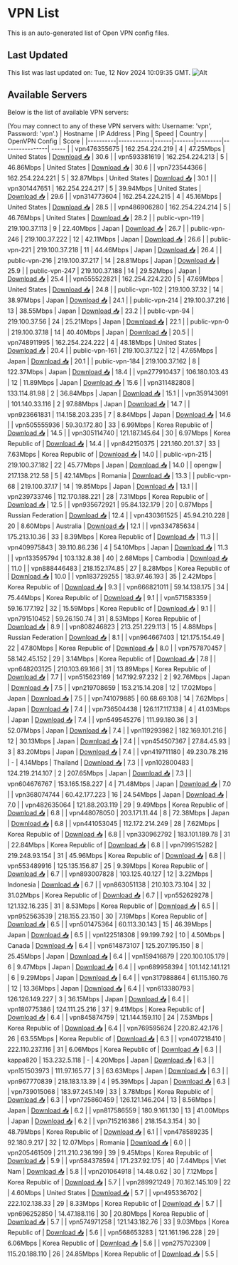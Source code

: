# VPN List

This is an auto-generated list of Open VPN config files.

## Last Updated

This list was last updated on: Tue, 12 Nov 2024 10:09:35 GMT.
![Alt](https://repobeats.axiom.co/api/embed/186b98318ef1479477931607c1ad7d823f12451f.svg "Repobeats analytics image")

## Available Servers

Below is the list of available VPN servers:

(You may connect to any of these VPN servers with: Username: 'vpn', Password: 'vpn'.)
| Hostname | IP Address | Ping | Speed | Country | OpenVPN Config | Score |
|----------|------------|------|-------|---------|----------------| ----- |
| vpn476355675 | 162.254.224.219 | 4 | 47.25Mbps | United States | [Download 📥](./configs/server_0_US.ovpn) | 30.6 |
| vpn593381619 | 162.254.224.213 | 5 | 46.86Mbps | United States | [Download 📥](./configs/server_1_US.ovpn) | 30.6 |
| vpn723544366 | 162.254.224.221 | 5 | 32.87Mbps | United States | [Download 📥](./configs/server_2_US.ovpn) | 30.1 |
| vpn301447651 | 162.254.224.217 | 5 | 39.94Mbps | United States | [Download 📥](./configs/server_3_US.ovpn) | 29.6 |
| vpn314773604 | 162.254.224.215 | 4 | 45.16Mbps | United States | [Download 📥](./configs/server_4_US.ovpn) | 28.5 |
| vpn486906280 | 162.254.224.214 | 5 | 46.76Mbps | United States | [Download 📥](./configs/server_5_US.ovpn) | 28.2 |
| public-vpn-119 | 219.100.37.113 | 9 | 22.40Mbps | Japan | [Download 📥](./configs/server_6_JP.ovpn) | 26.7 |
| public-vpn-246 | 219.100.37.222 | 12 | 42.11Mbps | Japan | [Download 📥](./configs/server_7_JP.ovpn) | 26.6 |
| public-vpn-221 | 219.100.37.218 | 11 | 44.46Mbps | Japan | [Download 📥](./configs/server_8_JP.ovpn) | 26.4 |
| public-vpn-216 | 219.100.37.217 | 14 | 28.81Mbps | Japan | [Download 📥](./configs/server_9_JP.ovpn) | 25.9 |
| public-vpn-247 | 219.100.37.188 | 14 | 29.52Mbps | Japan | [Download 📥](./configs/server_10_JP.ovpn) | 25.4 |
| vpn555522821 | 162.254.224.220 | 5 | 47.69Mbps | United States | [Download 📥](./configs/server_11_US.ovpn) | 24.8 |
| public-vpn-102 | 219.100.37.32 | 14 | 38.97Mbps | Japan | [Download 📥](./configs/server_12_JP.ovpn) | 24.1 |
| public-vpn-214 | 219.100.37.216 | 13 | 38.55Mbps | Japan | [Download 📥](./configs/server_13_JP.ovpn) | 23.2 |
| public-vpn-94 | 219.100.37.56 | 24 | 25.21Mbps | Japan | [Download 📥](./configs/server_14_JP.ovpn) | 22.1 |
| public-vpn-0 | 219.100.37.18 | 14 | 40.40Mbps | Japan | [Download 📥](./configs/server_15_JP.ovpn) | 20.5 |
| vpn748911995 | 162.254.224.222 | 4 | 48.18Mbps | United States | [Download 📥](./configs/server_16_US.ovpn) | 20.4 |
| public-vpn-161 | 219.100.37.122 | 12 | 47.65Mbps | Japan | [Download 📥](./configs/server_17_JP.ovpn) | 20.1 |
| public-vpn-184 | 219.100.37.162 | 8 | 122.37Mbps | Japan | [Download 📥](./configs/server_18_JP.ovpn) | 18.4 |
| vpn277910437 | 106.180.103.43 | 12 | 11.89Mbps | Japan | [Download 📥](./configs/server_19_JP.ovpn) | 15.6 |
| vpn311482808 | 133.114.81.98 | 2 | 36.84Mbps | Japan | [Download 📥](./configs/server_20_JP.ovpn) | 15.1 |
| vpn359143091 | 101.140.33.116 | 2 | 97.88Mbps | Japan | [Download 📥](./configs/server_21_JP.ovpn) | 14.7 |
| vpn923661831 | 114.158.203.235 | 7 | 8.84Mbps | Japan | [Download 📥](./configs/server_22_JP.ovpn) | 14.6 |
| vpn505555936 | 59.30.172.80 | 33 | 6.99Mbps | Korea Republic of | [Download 📥](./configs/server_23_KR.ovpn) | 14.5 |
| vpn305114740 | 121.187.145.64 | 30 | 6.97Mbps | Korea Republic of | [Download 📥](./configs/server_24_KR.ovpn) | 14.4 |
| vpn842150375 | 221.160.201.37 | 33 | 7.63Mbps | Korea Republic of | [Download 📥](./configs/server_25_KR.ovpn) | 14.0 |
| public-vpn-215 | 219.100.37.182 | 22 | 45.77Mbps | Japan | [Download 📥](./configs/server_26_JP.ovpn) | 14.0 |
| opengw | 217.138.212.58 | 5 | 42.14Mbps | Romania | [Download 📥](./configs/server_27_RO.ovpn) | 13.3 |
| public-vpn-68 | 219.100.37.17 | 14 | 19.85Mbps | Japan | [Download 📥](./configs/server_28_JP.ovpn) | 13.1 |
| vpn239733746 | 112.170.188.221 | 28 | 7.31Mbps | Korea Republic of | [Download 📥](./configs/server_29_KR.ovpn) | 12.5 |
| vpn935672921 | 95.84.132.179 | 20 | 0.87Mbps | Russian Federation | [Download 📥](./configs/server_30_RU.ovpn) | 12.4 |
| vpn430361525 | 45.94.210.228 | 20 | 8.60Mbps | Australia | [Download 📥](./configs/server_31_AU.ovpn) | 12.1 |
| vpn334785634 | 175.213.10.36 | 33 | 8.39Mbps | Korea Republic of | [Download 📥](./configs/server_32_KR.ovpn) | 11.3 |
| vpn409975843 | 39.110.86.236 | 4 | 54.10Mbps | Japan | [Download 📥](./configs/server_33_JP.ovpn) | 11.3 |
| vpn133595794 | 103.132.8.38 | 40 | 2.68Mbps | Cambodia | [Download 📥](./configs/server_34_KH.ovpn) | 11.0 |
| vpn888446483 | 218.152.174.85 | 27 | 8.28Mbps | Korea Republic of | [Download 📥](./configs/server_35_KR.ovpn) | 10.0 |
| vpn183729255 | 183.97.46.193 | 35 | 2.42Mbps | Korea Republic of | [Download 📥](./configs/server_36_KR.ovpn) | 9.3 |
| vpn666821011 | 59.14.138.175 | 34 | 75.44Mbps | Korea Republic of | [Download 📥](./configs/server_37_KR.ovpn) | 9.1 |
| vpn571583359 | 59.16.177.192 | 32 | 15.59Mbps | Korea Republic of | [Download 📥](./configs/server_38_KR.ovpn) | 9.1 |
| vpn791510452 | 59.26.150.74 | 31 | 8.53Mbps | Korea Republic of | [Download 📥](./configs/server_39_KR.ovpn) | 8.9 |
| vpn808246823 | 213.251.229.113 | 15 | 4.88Mbps | Russian Federation | [Download 📥](./configs/server_40_RU.ovpn) | 8.1 |
| vpn964667403 | 121.175.154.49 | 22 | 47.80Mbps | Korea Republic of | [Download 📥](./configs/server_41_KR.ovpn) | 8.0 |
| vpn757870457 | 58.142.45.152 | 29 | 3.14Mbps | Korea Republic of | [Download 📥](./configs/server_42_KR.ovpn) | 7.8 |
| vpn648203125 | 210.103.69.166 | 31 | 13.89Mbps | Korea Republic of | [Download 📥](./configs/server_43_KR.ovpn) | 7.7 |
| vpn515623169 | 147.192.97.232 | 2 | 92.76Mbps | Japan | [Download 📥](./configs/server_44_JP.ovpn) | 7.5 |
| vpn219708659 | 153.215.14.208 | 12 | 17.02Mbps | Japan | [Download 📥](./configs/server_45_JP.ovpn) | 7.5 |
| vpn741079885 | 60.68.69.108 | 14 | 7.62Mbps | Japan | [Download 📥](./configs/server_46_JP.ovpn) | 7.4 |
| vpn736504438 | 126.117.117.138 | 4 | 41.03Mbps | Japan | [Download 📥](./configs/server_47_JP.ovpn) | 7.4 |
| vpn549545276 | 111.99.180.36 | 3 | 52.07Mbps | Japan | [Download 📥](./configs/server_48_JP.ovpn) | 7.4 |
| vpn119293982 | 182.169.101.216 | 12 | 30.13Mbps | Japan | [Download 📥](./configs/server_49_JP.ovpn) | 7.4 |
| vpn454507367 | 27.84.45.93 | 3 | 83.20Mbps | Japan | [Download 📥](./configs/server_50_JP.ovpn) | 7.4 |
| vpn419711180 | 49.230.78.216 | - | 4.14Mbps | Thailand | [Download 📥](./configs/server_51_TH.ovpn) | 7.3 |
| vpn102800483 | 124.219.214.107 | 2 | 207.65Mbps | Japan | [Download 📥](./configs/server_52_JP.ovpn) | 7.3 |
| vpn604676767 | 153.165.158.227 | 4 | 71.48Mbps | Japan | [Download 📥](./configs/server_53_JP.ovpn) | 7.0 |
| vpn368074744 | 60.42.177.223 | 16 | 24.54Mbps | Japan | [Download 📥](./configs/server_54_JP.ovpn) | 7.0 |
| vpn482635064 | 121.88.203.119 | 29 | 9.49Mbps | Korea Republic of | [Download 📥](./configs/server_55_KR.ovpn) | 6.8 |
| vpn448078050 | 203.171.11.44 | 8 | 72.38Mbps | Japan | [Download 📥](./configs/server_56_JP.ovpn) | 6.8 |
| vpn441053045 | 112.172.214.249 | 28 | 7.62Mbps | Korea Republic of | [Download 📥](./configs/server_57_KR.ovpn) | 6.8 |
| vpn330962792 | 183.101.189.78 | 31 | 22.84Mbps | Korea Republic of | [Download 📥](./configs/server_58_KR.ovpn) | 6.8 |
| vpn799515282 | 219.248.93.154 | 31 | 45.96Mbps | Korea Republic of | [Download 📥](./configs/server_59_KR.ovpn) | 6.8 |
| vpn553489916 | 125.135.156.87 | 25 | 9.39Mbps | Korea Republic of | [Download 📥](./configs/server_60_KR.ovpn) | 6.7 |
| vpn893007828 | 103.125.40.127 | 12 | 3.22Mbps | Indonesia | [Download 📥](./configs/server_61_ID.ovpn) | 6.7 |
| vpn863051138 | 210.103.73.104 | 32 | 31.02Mbps | Korea Republic of | [Download 📥](./configs/server_62_KR.ovpn) | 6.7 |
| vpn552629278 | 121.132.16.235 | 31 | 8.53Mbps | Korea Republic of | [Download 📥](./configs/server_63_KR.ovpn) | 6.5 |
| vpn952563539 | 218.155.23.150 | 30 | 7.19Mbps | Korea Republic of | [Download 📥](./configs/server_64_KR.ovpn) | 6.5 |
| vpn501475364 | 60.113.30.143 | 15 | 46.39Mbps | Japan | [Download 📥](./configs/server_65_JP.ovpn) | 6.5 |
| vpn122518308 | 99.199.7.92 | 10 | 4.50Mbps | Canada | [Download 📥](./configs/server_66_CA.ovpn) | 6.4 |
| vpn614873107 | 125.207.195.150 | 8 | 25.45Mbps | Japan | [Download 📥](./configs/server_67_JP.ovpn) | 6.4 |
| vpn159416879 | 220.100.105.179 | 6 | 9.47Mbps | Japan | [Download 📥](./configs/server_68_JP.ovpn) | 6.4 |
| vpn689958394 | 101.142.141.121 | 6 | 9.29Mbps | Japan | [Download 📥](./configs/server_69_JP.ovpn) | 6.4 |
| vpn317988864 | 61.115.160.76 | 12 | 13.36Mbps | Japan | [Download 📥](./configs/server_70_JP.ovpn) | 6.4 |
| vpn613380793 | 126.126.149.227 | 3 | 36.15Mbps | Japan | [Download 📥](./configs/server_71_JP.ovpn) | 6.4 |
| vpn180775386 | 124.111.25.216 | 37 | 9.41Mbps | Korea Republic of | [Download 📥](./configs/server_72_KR.ovpn) | 6.4 |
| vpn845874759 | 121.144.159.110 | 24 | 7.53Mbps | Korea Republic of | [Download 📥](./configs/server_73_KR.ovpn) | 6.4 |
| vpn769595624 | 220.82.42.176 | 26 | 63.55Mbps | Korea Republic of | [Download 📥](./configs/server_74_KR.ovpn) | 6.3 |
| vpn407218410 | 222.110.237.116 | 31 | 6.06Mbps | Korea Republic of | [Download 📥](./configs/server_75_KR.ovpn) | 6.3 |
| kappa820 | 153.232.5.118 | - | 4.20Mbps | Japan | [Download 📥](./configs/server_76_JP.ovpn) | 6.3 |
| vpn151503973 | 111.97.165.77 | 3 | 63.63Mbps | Japan | [Download 📥](./configs/server_77_JP.ovpn) | 6.3 |
| vpn967770839 | 218.183.13.39 | 4 | 95.39Mbps | Japan | [Download 📥](./configs/server_78_JP.ovpn) | 6.3 |
| vpn739015068 | 183.97.245.149 | 33 | 3.78Mbps | Korea Republic of | [Download 📥](./configs/server_79_KR.ovpn) | 6.3 |
| vpn725860459 | 126.121.146.204 | 13 | 8.56Mbps | Japan | [Download 📥](./configs/server_80_JP.ovpn) | 6.2 |
| vpn817586559 | 180.9.161.130 | 13 | 41.00Mbps | Japan | [Download 📥](./configs/server_81_JP.ovpn) | 6.2 |
| vpn715216386 | 218.154.3.154 | 30 | 48.79Mbps | Korea Republic of | [Download 📥](./configs/server_82_KR.ovpn) | 6.1 |
| vpn478589235 | 92.180.9.217 | 32 | 12.07Mbps | Romania | [Download 📥](./configs/server_83_RO.ovpn) | 6.0 |
| vpn205461509 | 211.210.236.199 | 39 | 9.45Mbps | Korea Republic of | [Download 📥](./configs/server_84_KR.ovpn) | 5.9 |
| vpn584378594 | 171.237.92.175 | 40 | 7.44Mbps | Viet Nam | [Download 📥](./configs/server_85_VN.ovpn) | 5.8 |
| vpn201064918 | 14.48.0.62 | 30 | 7.12Mbps | Korea Republic of | [Download 📥](./configs/server_86_KR.ovpn) | 5.7 |
| vpn289921249 | 70.162.145.109 | 22 | 4.60Mbps | United States | [Download 📥](./configs/server_87_US.ovpn) | 5.7 |
| vpn495336702 | 222.102.138.33 | 29 | 8.33Mbps | Korea Republic of | [Download 📥](./configs/server_88_KR.ovpn) | 5.7 |
| vpn696252850 | 14.47.188.116 | 30 | 20.80Mbps | Korea Republic of | [Download 📥](./configs/server_89_KR.ovpn) | 5.7 |
| vpn574971258 | 121.143.182.76 | 33 | 9.03Mbps | Korea Republic of | [Download 📥](./configs/server_90_KR.ovpn) | 5.6 |
| vpn568653283 | 121.161.196.228 | 29 | 6.06Mbps | Korea Republic of | [Download 📥](./configs/server_91_KR.ovpn) | 5.6 |
| vpn275702309 | 115.20.188.110 | 26 | 24.85Mbps | Korea Republic of | [Download 📥](./configs/server_92_KR.ovpn) | 5.5 |
